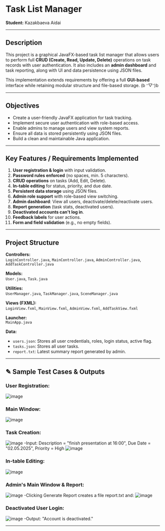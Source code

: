 # Task List Manager

**Student:** Kazakbaeva Aidai

---

## Description

This project is a graphical JavaFX-based task list manager that allows users to perform full **CRUD (Create, Read, Update, Delete)** operations on task records with user authentication. It also includes an **admin dashboard** and task reporting, along with UI and data persistence using JSON files.

This implementation extends requirements by offering a full **GUI-based** interface while retaining modular structure and file-based storage.    (b ᵔ▽ᵔ)b

---

## Objectives

- Create a user-friendly JavaFX application for task tracking.
- Implement secure user authentication with role-based access.
- Enable admins to manage users and view system reports.
- Ensure all data is stored persistently using JSON files.
- Build a clean and maintainable Java application.

---

## Key Features / Requirements Implemented

1. **User registration & login** with input validation.
2. **Password rules enforced** (no spaces, min. 5 characters).
3. **CRUD operations** on tasks (Add, Edit, Delete).
4. **In-table editing** for status, priority, and due date.
5. **Persistent data storage** using JSON files.
6. **Admin role support** with role-based view switching.
7. **Admin dashboard**: View all users, deactivate/delete/reactivate users.
8. **Report generation** (task stats, deactivated users).
9. **Deactivated accounts can't log in**.
10. **Feedback labels** for user actions.
11. **Form and field validation** (e.g., no empty fields).

---

## Project Structure

**Controllers:**\
`LoginController.java`, `MainController.java`, `AdminController.java`, `AddTaskController.java`

**Models:**\
`User.java`, `Task.java`

**Utilities:**\
`UserManager.java`, `TaskManager.java`, `SceneManager.java`

**Views (FXML):**\
`LoginView.fxml`, `MainView.fxml`, `AdminView.fxml`, `AddTaskView.fxml`

**Launcher:**\
`MainApp.java`

**Data:**

- `users.json`: Stores all user credentials, roles, login status, active flag.
- `tasks.json`: Stores all user tasks.
- `report.txt`: Latest summary report generated by admin.

---

## ✎ Sample Test Cases & Outputs

### User Registration:
![image](https://github.com/user-attachments/assets/0ef23b24-5d81-4c76-a337-cc260ad20f1d)

### Main Window:
![image](https://github.com/user-attachments/assets/fd90be48-462f-4f67-9a4f-ad5213afc05e)

### Task Creation:

![image](https://github.com/user-attachments/assets/6ce7e13e-4ea0-404b-8c35-bb131a8debd4)
-Input: Description = "finish presentation at 16:00", Due Date = "02.05.2025", Priority = High
![image](https://github.com/user-attachments/assets/5bdfb0ce-0e3f-42b5-815c-f78d3248e6de)

### In-table Editing:
![image](https://github.com/user-attachments/assets/fa23fb69-91c2-4f31-8562-abc2def25478)

### Admin's Main Window & Report:
![image](https://github.com/user-attachments/assets/19d28991-9b42-48ab-a9ba-21ab3aadfb05)
-Clicking Generate Report creates a file report.txt and:
![image](https://github.com/user-attachments/assets/b769aa9a-9612-4e2d-ba77-b4893cd97eac)

### Deactivated User Login:
![image](https://github.com/user-attachments/assets/cf352ca9-9db8-443c-93d0-864d03f218cc)
-Output: "Account is deactivated."

---
